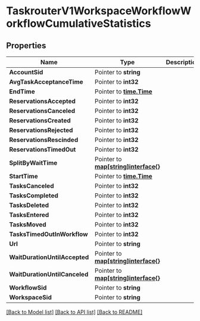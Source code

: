 # TaskrouterV1WorkspaceWorkflowWorkflowCumulativeStatistics

## Properties

Name | Type | Description | Notes
------------ | ------------- | ------------- | -------------
**AccountSid** | Pointer to **string** |  | [optional] 
**AvgTaskAcceptanceTime** | Pointer to **int32** |  | [optional] 
**EndTime** | Pointer to [**time.Time**](time.Time.md) |  | [optional] 
**ReservationsAccepted** | Pointer to **int32** |  | [optional] 
**ReservationsCanceled** | Pointer to **int32** |  | [optional] 
**ReservationsCreated** | Pointer to **int32** |  | [optional] 
**ReservationsRejected** | Pointer to **int32** |  | [optional] 
**ReservationsRescinded** | Pointer to **int32** |  | [optional] 
**ReservationsTimedOut** | Pointer to **int32** |  | [optional] 
**SplitByWaitTime** | Pointer to [**map[string]interface{}**](.md) |  | [optional] 
**StartTime** | Pointer to [**time.Time**](time.Time.md) |  | [optional] 
**TasksCanceled** | Pointer to **int32** |  | [optional] 
**TasksCompleted** | Pointer to **int32** |  | [optional] 
**TasksDeleted** | Pointer to **int32** |  | [optional] 
**TasksEntered** | Pointer to **int32** |  | [optional] 
**TasksMoved** | Pointer to **int32** |  | [optional] 
**TasksTimedOutInWorkflow** | Pointer to **int32** |  | [optional] 
**Url** | Pointer to **string** |  | [optional] 
**WaitDurationUntilAccepted** | Pointer to [**map[string]interface{}**](.md) |  | [optional] 
**WaitDurationUntilCanceled** | Pointer to [**map[string]interface{}**](.md) |  | [optional] 
**WorkflowSid** | Pointer to **string** |  | [optional] 
**WorkspaceSid** | Pointer to **string** |  | [optional] 

[[Back to Model list]](../README.md#documentation-for-models) [[Back to API list]](../README.md#documentation-for-api-endpoints) [[Back to README]](../README.md)


